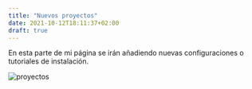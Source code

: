 ```yaml
---
title: "Nuevos proyectos"
date: 2021-10-12T18:11:37+02:00
draft: true
---
```


En esta parte de mi página se irán añadiendo nuevas configuraciones o tutoriales de instalación.

![proyectos](/images/proyectos.gif)